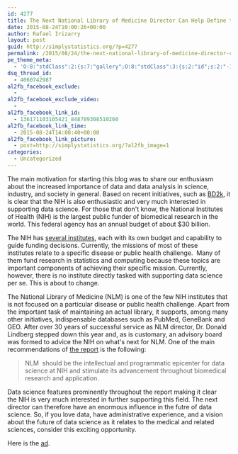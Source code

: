 ```yaml
---
id: 4277
title: The Next National Library of Medicine Director Can Help Define the Future of Data Science
date: 2015-08-24T10:00:26+00:00
author: Rafael Irizarry
layout: post
guid: http://simplystatistics.org/?p=4277
permalink: /2015/08/24/the-next-national-library-of-medicine-director-can-help-define-the-future-of-data-science/
pe_theme_meta:
  - 'O:8:"stdClass":2:{s:7:"gallery";O:8:"stdClass":3:{s:2:"id";s:2:"-1";s:5:"width";s:0:"";s:6:"height";s:0:"";}s:5:"video";O:8:"stdClass":1:{s:2:"id";s:2:"-1";}}'
dsq_thread_id:
  - 4060742987
al2fb_facebook_exclude:
  - 
al2fb_facebook_exclude_video:
  - 
al2fb_facebook_link_id:
  - 136171103105421_848789308510260
al2fb_facebook_link_time:
  - 2015-08-24T14:00:40+00:00
al2fb_facebook_link_picture:
  - post=http://simplystatistics.org/?al2fb_image=1
categories:
  - Uncategorized
---
```

The main motivation for starting this blog was to share our enthusiasm about the increased importance of data and data analysis in science, industry, and society in general. Based on recent initiatives, such as [BD2k](https://datascience.nih.gov/bd2k), it is clear that the NIH is also enthusiastic and very much interested in supporting data science. For those that don't know, the National Institutes of Health (NIH) is the largest public funder of biomedical research in the world. This federal agency has an annual budget of about $30 billion.

The NIH has [several institutes](http://www.nih.gov/icd/icdirectors.htm), each with its own budget and capability to guide funding decisions. Currently, the missions of most of these institutes relate to a specific disease or public health challenge.  Many of them fund research in statistics and computing because these topics are important components of achieving their specific mission. Currently, however, there is no institute directly tasked with supporting data science per se. This is about to change.

The National Library of Medicine (NLM) is one of the few NIH institutes that is not focused on a particular disease or public health challenge. Apart from the important task of maintaining an actual library, it supports, among many other initiatives, indispensable databases such as PubMed, GeneBank and GEO. After over 30 years of successful service as NLM director, Dr. Donald Lindberg stepped down this year and, as is customary, an advisory board was formed to advice the NIH on what's next for NLM. One of the main recommendations of [the report](http://acd.od.nih.gov/reports/Report-NLM-06112015-ACD.pdf) is the following:

> NLM  should be the intellectual and programmatic epicenter for data science at NIH and stimulate its advancement throughout biomedical research and application.

Data science features prominently throughout the report making it clear the NIH is very much interested in further supporting this field. The next director can therefore have an enormous influence in the futre of data science. So, if you love data, have administrative experience, and a vision about the future of data science as it relates to the medical and related sciences, consider this exciting opportunity.

Here is the [ad](http://www.jobs.nih.gov/vacancies/executive/nlm_director.htm).

&nbsp;

&nbsp;

&nbsp;